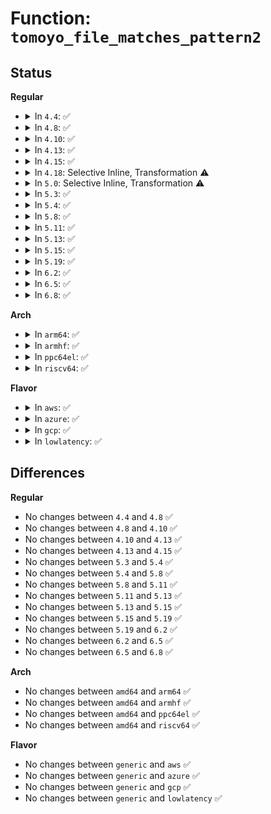 # Function: <code>tomoyo_file_matches_pattern2</code>

## Status
<b>Regular</b>
<ul>
<li>
<details>
<summary>In <code>4.4</code>: ✅</summary>

```c
bool tomoyo_file_matches_pattern2(const char *filename, const char *filename_end, const char *pattern, const char *pattern_end);
```

**Collision:** Unique Static

**Inline:** No

**Transformation:** False

**Instances:**

```
In security/tomoyo/util.c (ffffffff81373670)
Location: security/tomoyo/util.c:682
Inline: False
Direct callers:
  - security/tomoyo/util.c:tomoyo_file_matches_pattern2
  - security/tomoyo/util.c:tomoyo_file_matches_pattern2
  - security/tomoyo/util.c:tomoyo_file_matches_pattern
  - security/tomoyo/util.c:tomoyo_file_matches_pattern
```
**Symbols:**

```
ffffffff81373670-ffffffff813739b9: tomoyo_file_matches_pattern2 (STB_LOCAL)
```
</details>
</li>
<li>
<details>
<summary>In <code>4.8</code>: ✅</summary>

```c
bool tomoyo_file_matches_pattern2(const char *filename, const char *filename_end, const char *pattern, const char *pattern_end);
```

**Collision:** Unique Static

**Inline:** No

**Transformation:** False

**Instances:**

```
In security/tomoyo/util.c (ffffffff813a9a90)
Location: security/tomoyo/util.c:682
Inline: False
Direct callers:
  - security/tomoyo/util.c:tomoyo_file_matches_pattern
  - security/tomoyo/util.c:tomoyo_file_matches_pattern
  - security/tomoyo/util.c:tomoyo_file_matches_pattern2
  - security/tomoyo/util.c:tomoyo_file_matches_pattern2
```
**Symbols:**

```
ffffffff813a9a90-ffffffff813a9de0: tomoyo_file_matches_pattern2 (STB_LOCAL)
```
</details>
</li>
<li>
<details>
<summary>In <code>4.10</code>: ✅</summary>

```c
bool tomoyo_file_matches_pattern2(const char *filename, const char *filename_end, const char *pattern, const char *pattern_end);
```

**Collision:** Unique Static

**Inline:** No

**Transformation:** False

**Instances:**

```
In security/tomoyo/util.c (ffffffff813c0600)
Location: security/tomoyo/util.c:682
Inline: False
Direct callers:
  - security/tomoyo/util.c:tomoyo_file_matches_pattern
  - security/tomoyo/util.c:tomoyo_file_matches_pattern
  - security/tomoyo/util.c:tomoyo_file_matches_pattern2
  - security/tomoyo/util.c:tomoyo_file_matches_pattern2
```
**Symbols:**

```
ffffffff813c0600-ffffffff813c0952: tomoyo_file_matches_pattern2 (STB_LOCAL)
```
</details>
</li>
<li>
<details>
<summary>In <code>4.13</code>: ✅</summary>

```c
bool tomoyo_file_matches_pattern2(const char *filename, const char *filename_end, const char *pattern, const char *pattern_end);
```

**Collision:** Unique Static

**Inline:** No

**Transformation:** False

**Instances:**

```
In security/tomoyo/util.c (ffffffff813d6f70)
Location: security/tomoyo/util.c:684
Inline: False
Direct callers:
  - security/tomoyo/util.c:tomoyo_file_matches_pattern
  - security/tomoyo/util.c:tomoyo_file_matches_pattern
  - security/tomoyo/util.c:tomoyo_file_matches_pattern2
  - security/tomoyo/util.c:tomoyo_file_matches_pattern2
```
**Symbols:**

```
ffffffff813d6f70-ffffffff813d72fe: tomoyo_file_matches_pattern2 (STB_LOCAL)
```
</details>
</li>
<li>
<details>
<summary>In <code>4.15</code>: ✅</summary>

```c
bool tomoyo_file_matches_pattern2(const char *filename, const char *filename_end, const char *pattern, const char *pattern_end);
```

**Collision:** Unique Static

**Inline:** No

**Transformation:** False

**Instances:**

```
In security/tomoyo/util.c (ffffffff813fd4a0)
Location: security/tomoyo/util.c:664
Inline: False
Direct callers:
  - security/tomoyo/util.c:tomoyo_file_matches_pattern
  - security/tomoyo/util.c:tomoyo_file_matches_pattern
  - security/tomoyo/util.c:tomoyo_file_matches_pattern2
  - security/tomoyo/util.c:tomoyo_file_matches_pattern2
```
**Symbols:**

```
ffffffff813fd4a0-ffffffff813fd834: tomoyo_file_matches_pattern2 (STB_LOCAL)
```
</details>
</li>
<li>
<details>
<summary>In <code>4.18</code>: Selective Inline, Transformation ⚠️</summary>

**Collision:** Unique Static

**Inline:** Selective

**Transformation:** True

**Instances:**

```
In security/tomoyo/util.c (ffffffff8142e91e)
Location: security/tomoyo/util.c:664
Inline: True
Inline callers:
  - security/tomoyo/util.c:tomoyo_file_matches_pattern
  - security/tomoyo/util.c:tomoyo_file_matches_pattern
Direct callers:
  - security/tomoyo/util.c:tomoyo_file_matches_pattern
  - security/tomoyo/util.c:tomoyo_file_matches_pattern
```
**Symbols:**

```
ffffffff8142e530-ffffffff8142e8c6: tomoyo_file_matches_pattern2.part.1 (STB_LOCAL)
```
</details>
</li>
<li>
<details>
<summary>In <code>5.0</code>: Selective Inline, Transformation ⚠️</summary>

**Collision:** Unique Static

**Inline:** Selective

**Transformation:** True

**Instances:**

```
In security/tomoyo/util.c (ffffffff8144b32e)
Location: security/tomoyo/util.c:664
Inline: True
Inline callers:
  - security/tomoyo/util.c:tomoyo_file_matches_pattern
  - security/tomoyo/util.c:tomoyo_file_matches_pattern
Direct callers:
  - security/tomoyo/util.c:tomoyo_file_matches_pattern
  - security/tomoyo/util.c:tomoyo_file_matches_pattern
```
**Symbols:**

```
ffffffff8144af00-ffffffff8144b2de: tomoyo_file_matches_pattern2.part.2 (STB_LOCAL)
```
</details>
</li>
<li>
<details>
<summary>In <code>5.3</code>: ✅</summary>

```c
bool tomoyo_file_matches_pattern2(const char *filename, const char *filename_end, const char *pattern, const char *pattern_end);
```

**Collision:** Unique Static

**Inline:** No

**Transformation:** False

**Instances:**

```
In security/tomoyo/util.c (ffffffff81478a40)
Location: security/tomoyo/util.c:675
Inline: False
Direct callers:
  - security/tomoyo/util.c:tomoyo_file_matches_pattern
  - security/tomoyo/util.c:tomoyo_file_matches_pattern
  - security/tomoyo/util.c:tomoyo_file_matches_pattern2
  - security/tomoyo/util.c:tomoyo_file_matches_pattern2
```
**Symbols:**

```
ffffffff81478a40-ffffffff81478df9: tomoyo_file_matches_pattern2 (STB_LOCAL)
```
</details>
</li>
<li>
<details>
<summary>In <code>5.4</code>: ✅</summary>

```c
bool tomoyo_file_matches_pattern2(const char *filename, const char *filename_end, const char *pattern, const char *pattern_end);
```

**Collision:** Unique Static

**Inline:** No

**Transformation:** False

**Instances:**

```
In security/tomoyo/util.c (ffffffff81492760)
Location: security/tomoyo/util.c:676
Inline: False
Direct callers:
  - security/tomoyo/util.c:tomoyo_file_matches_pattern
  - security/tomoyo/util.c:tomoyo_file_matches_pattern
  - security/tomoyo/util.c:tomoyo_file_matches_pattern2
  - security/tomoyo/util.c:tomoyo_file_matches_pattern2
```
**Symbols:**

```
ffffffff81492760-ffffffff81492afb: tomoyo_file_matches_pattern2 (STB_LOCAL)
```
</details>
</li>
<li>
<details>
<summary>In <code>5.8</code>: ✅</summary>

```c
bool tomoyo_file_matches_pattern2(const char *filename, const char *filename_end, const char *pattern, const char *pattern_end);
```

**Collision:** Unique Static

**Inline:** No

**Transformation:** False

**Instances:**

```
In security/tomoyo/util.c (ffffffff814e9d40)
Location: security/tomoyo/util.c:676
Inline: False
Direct callers:
  - security/tomoyo/util.c:tomoyo_file_matches_pattern
  - security/tomoyo/util.c:tomoyo_file_matches_pattern
  - security/tomoyo/util.c:tomoyo_file_matches_pattern2
  - security/tomoyo/util.c:tomoyo_file_matches_pattern2
```
**Symbols:**

```
ffffffff814e9d40-ffffffff814ea0f3: tomoyo_file_matches_pattern2 (STB_LOCAL)
```
</details>
</li>
<li>
<details>
<summary>In <code>5.11</code>: ✅</summary>

```c
bool tomoyo_file_matches_pattern2(const char *filename, const char *filename_end, const char *pattern, const char *pattern_end);
```

**Collision:** Unique Static

**Inline:** No

**Transformation:** False

**Instances:**

```
In security/tomoyo/util.c (ffffffff81507100)
Location: security/tomoyo/util.c:698
Inline: False
Direct callers:
  - security/tomoyo/util.c:tomoyo_file_matches_pattern
  - security/tomoyo/util.c:tomoyo_file_matches_pattern
  - security/tomoyo/util.c:tomoyo_file_matches_pattern2
  - security/tomoyo/util.c:tomoyo_file_matches_pattern2
```
**Symbols:**

```
ffffffff81507100-ffffffff815074d2: tomoyo_file_matches_pattern2 (STB_LOCAL)
```
</details>
</li>
<li>
<details>
<summary>In <code>5.13</code>: ✅</summary>

```c
bool tomoyo_file_matches_pattern2(const char *filename, const char *filename_end, const char *pattern, const char *pattern_end);
```

**Collision:** Unique Static

**Inline:** No

**Transformation:** False

**Instances:**

```
In security/tomoyo/util.c (ffffffff8150dc80)
Location: security/tomoyo/util.c:698
Inline: False
Direct callers:
  - security/tomoyo/util.c:tomoyo_file_matches_pattern
  - security/tomoyo/util.c:tomoyo_file_matches_pattern
  - security/tomoyo/util.c:tomoyo_file_matches_pattern2
  - security/tomoyo/util.c:tomoyo_file_matches_pattern2
```
**Symbols:**

```
ffffffff8150dc80-ffffffff8150e052: tomoyo_file_matches_pattern2 (STB_LOCAL)
```
</details>
</li>
<li>
<details>
<summary>In <code>5.15</code>: ✅</summary>

```c
bool tomoyo_file_matches_pattern2(const char *filename, const char *filename_end, const char *pattern, const char *pattern_end);
```

**Collision:** Unique Static

**Inline:** No

**Transformation:** False

**Instances:**

```
In security/tomoyo/util.c (ffffffff8156b7d0)
Location: security/tomoyo/util.c:698
Inline: False
Direct callers:
  - security/tomoyo/util.c:tomoyo_file_matches_pattern
  - security/tomoyo/util.c:tomoyo_file_matches_pattern
  - security/tomoyo/util.c:tomoyo_file_matches_pattern2
  - security/tomoyo/util.c:tomoyo_file_matches_pattern2
```
**Symbols:**

```
ffffffff8156b7d0-ffffffff8156bba2: tomoyo_file_matches_pattern2 (STB_LOCAL)
```
</details>
</li>
<li>
<details>
<summary>In <code>5.19</code>: ✅</summary>

```c
bool tomoyo_file_matches_pattern2(const char *filename, const char *filename_end, const char *pattern, const char *pattern_end);
```

**Collision:** Unique Static

**Inline:** No

**Transformation:** False

**Instances:**

```
In security/tomoyo/util.c (ffffffff816079b0)
Location: security/tomoyo/util.c:698
Inline: False
Direct callers:
  - security/tomoyo/util.c:tomoyo_file_matches_pattern
  - security/tomoyo/util.c:tomoyo_file_matches_pattern
  - security/tomoyo/util.c:tomoyo_file_matches_pattern2
  - security/tomoyo/util.c:tomoyo_file_matches_pattern2
```
**Symbols:**

```
ffffffff816079b0-ffffffff81607d91: tomoyo_file_matches_pattern2 (STB_LOCAL)
```
</details>
</li>
<li>
<details>
<summary>In <code>6.2</code>: ✅</summary>

```c
bool tomoyo_file_matches_pattern2(const char *filename, const char *filename_end, const char *pattern, const char *pattern_end);
```

**Collision:** Unique Static

**Inline:** No

**Transformation:** False

**Instances:**

```
In security/tomoyo/util.c (ffffffff816b9150)
Location: security/tomoyo/util.c:698
Inline: False
Direct callers:
  - security/tomoyo/util.c:tomoyo_file_matches_pattern
  - security/tomoyo/util.c:tomoyo_file_matches_pattern
  - security/tomoyo/util.c:tomoyo_file_matches_pattern2
  - security/tomoyo/util.c:tomoyo_file_matches_pattern2
```
**Symbols:**

```
ffffffff816b9150-ffffffff816b9530: tomoyo_file_matches_pattern2 (STB_LOCAL)
```
</details>
</li>
<li>
<details>
<summary>In <code>6.5</code>: ✅</summary>

```c
bool tomoyo_file_matches_pattern2(const char *filename, const char *filename_end, const char *pattern, const char *pattern_end);
```

**Collision:** Unique Static

**Inline:** No

**Transformation:** False

**Instances:**

```
In security/tomoyo/util.c (ffffffff816f1b00)
Location: security/tomoyo/util.c:698
Inline: False
Direct callers:
  - security/tomoyo/util.c:tomoyo_file_matches_pattern
  - security/tomoyo/util.c:tomoyo_file_matches_pattern
  - security/tomoyo/util.c:tomoyo_file_matches_pattern2
  - security/tomoyo/util.c:tomoyo_file_matches_pattern2
```
**Symbols:**

```
ffffffff816f1b00-ffffffff816f1ed0: tomoyo_file_matches_pattern2 (STB_LOCAL)
```
</details>
</li>
<li>
<details>
<summary>In <code>6.8</code>: ✅</summary>

```c
bool tomoyo_file_matches_pattern2(const char *filename, const char *filename_end, const char *pattern, const char *pattern_end);
```

**Collision:** Unique Static

**Inline:** No

**Transformation:** False

**Instances:**

```
In security/tomoyo/util.c (ffffffff8172e8c0)
Location: security/tomoyo/util.c:698
Inline: False
Direct callers:
  - security/tomoyo/util.c:tomoyo_file_matches_pattern
  - security/tomoyo/util.c:tomoyo_file_matches_pattern
  - security/tomoyo/util.c:tomoyo_file_matches_pattern2
  - security/tomoyo/util.c:tomoyo_file_matches_pattern2
```
**Symbols:**

```
ffffffff8172e8c0-ffffffff8172ec90: tomoyo_file_matches_pattern2 (STB_LOCAL)
```
</details>
</li>
</ul>
<b>Arch</b>
<ul>
<li>
<details>
<summary>In <code>arm64</code>: ✅</summary>

```c
bool tomoyo_file_matches_pattern2(const char *filename, const char *filename_end, const char *pattern, const char *pattern_end);
```

**Collision:** Unique Static

**Inline:** No

**Transformation:** False

**Instances:**

```
In security/tomoyo/util.c (ffff800010587650)
Location: security/tomoyo/util.c:676
Inline: False
Direct callers:
  - security/tomoyo/util.c:tomoyo_file_matches_pattern
  - security/tomoyo/util.c:tomoyo_file_matches_pattern
  - security/tomoyo/util.c:tomoyo_file_matches_pattern2
  - security/tomoyo/util.c:tomoyo_file_matches_pattern2
```
**Symbols:**

```
ffff800010587650-ffff800010587a80: tomoyo_file_matches_pattern2 (STB_LOCAL)
```
</details>
</li>
<li>
<details>
<summary>In <code>armhf</code>: ✅</summary>

```c
bool tomoyo_file_matches_pattern2(const char *filename, const char *filename_end, const char *pattern, const char *pattern_end);
```

**Collision:** Unique Static

**Inline:** No

**Transformation:** False

**Instances:**

```
In security/tomoyo/util.c (c0738b80)
Location: security/tomoyo/util.c:676
Inline: False
Direct callers:
  - security/tomoyo/util.c:tomoyo_file_matches_pattern
  - security/tomoyo/util.c:tomoyo_file_matches_pattern
  - security/tomoyo/util.c:tomoyo_file_matches_pattern2
  - security/tomoyo/util.c:tomoyo_file_matches_pattern2
```
**Symbols:**

```
c0738b80-c0738fcc: tomoyo_file_matches_pattern2 (STB_LOCAL)
```
</details>
</li>
<li>
<details>
<summary>In <code>ppc64el</code>: ✅</summary>

```c
bool tomoyo_file_matches_pattern2(const char *filename, const char *filename_end, const char *pattern, const char *pattern_end);
```

**Collision:** Unique Static

**Inline:** No

**Transformation:** False

**Instances:**

```
In security/tomoyo/util.c (c0000000006f75f0)
Location: security/tomoyo/util.c:676
Inline: False
Direct callers:
  - security/tomoyo/util.c:tomoyo_file_matches_pattern
  - security/tomoyo/util.c:tomoyo_file_matches_pattern
  - security/tomoyo/util.c:tomoyo_file_matches_pattern2
  - security/tomoyo/util.c:tomoyo_file_matches_pattern2
```
**Symbols:**

```
c0000000006f75f0-c0000000006f7c10: tomoyo_file_matches_pattern2 (STB_LOCAL)
```
</details>
</li>
<li>
<details>
<summary>In <code>riscv64</code>: ✅</summary>

```c
bool tomoyo_file_matches_pattern2(const char *filename, const char *filename_end, const char *pattern, const char *pattern_end);
```

**Collision:** Unique Static

**Inline:** No

**Transformation:** False

**Instances:**

```
In security/tomoyo/util.c (ffffffe0003d69fc)
Location: security/tomoyo/util.c:676
Inline: False
Direct callers:
  - security/tomoyo/util.c:tomoyo_file_matches_pattern
  - security/tomoyo/util.c:tomoyo_file_matches_pattern
  - security/tomoyo/util.c:tomoyo_file_matches_pattern2
  - security/tomoyo/util.c:tomoyo_file_matches_pattern2
```
**Symbols:**

```
ffffffe0003d69fc-ffffffe0003d6d40: tomoyo_file_matches_pattern2 (STB_LOCAL)
```
</details>
</li>
</ul>
<b>Flavor</b>
<ul>
<li>
<details>
<summary>In <code>aws</code>: ✅</summary>

```c
bool tomoyo_file_matches_pattern2(const char *filename, const char *filename_end, const char *pattern, const char *pattern_end);
```

**Collision:** Unique Static

**Inline:** No

**Transformation:** False

**Instances:**

```
In security/tomoyo/util.c (ffffffff8148ad40)
Location: security/tomoyo/util.c:676
Inline: False
Direct callers:
  - security/tomoyo/util.c:tomoyo_file_matches_pattern
  - security/tomoyo/util.c:tomoyo_file_matches_pattern
  - security/tomoyo/util.c:tomoyo_file_matches_pattern2
  - security/tomoyo/util.c:tomoyo_file_matches_pattern2
```
**Symbols:**

```
ffffffff8148ad40-ffffffff8148b0db: tomoyo_file_matches_pattern2 (STB_LOCAL)
```
</details>
</li>
<li>
<details>
<summary>In <code>azure</code>: ✅</summary>

```c
bool tomoyo_file_matches_pattern2(const char *filename, const char *filename_end, const char *pattern, const char *pattern_end);
```

**Collision:** Unique Static

**Inline:** No

**Transformation:** False

**Instances:**

```
In security/tomoyo/util.c (ffffffff8147b760)
Location: security/tomoyo/util.c:676
Inline: False
Direct callers:
  - security/tomoyo/util.c:tomoyo_file_matches_pattern
  - security/tomoyo/util.c:tomoyo_file_matches_pattern
  - security/tomoyo/util.c:tomoyo_file_matches_pattern2
  - security/tomoyo/util.c:tomoyo_file_matches_pattern2
```
**Symbols:**

```
ffffffff8147b760-ffffffff8147bafb: tomoyo_file_matches_pattern2 (STB_LOCAL)
```
</details>
</li>
<li>
<details>
<summary>In <code>gcp</code>: ✅</summary>

```c
bool tomoyo_file_matches_pattern2(const char *filename, const char *filename_end, const char *pattern, const char *pattern_end);
```

**Collision:** Unique Static

**Inline:** No

**Transformation:** False

**Instances:**

```
In security/tomoyo/util.c (ffffffff81486de0)
Location: security/tomoyo/util.c:676
Inline: False
Direct callers:
  - security/tomoyo/util.c:tomoyo_file_matches_pattern
  - security/tomoyo/util.c:tomoyo_file_matches_pattern
  - security/tomoyo/util.c:tomoyo_file_matches_pattern2
  - security/tomoyo/util.c:tomoyo_file_matches_pattern2
```
**Symbols:**

```
ffffffff81486de0-ffffffff8148717b: tomoyo_file_matches_pattern2 (STB_LOCAL)
```
</details>
</li>
<li>
<details>
<summary>In <code>lowlatency</code>: ✅</summary>

```c
bool tomoyo_file_matches_pattern2(const char *filename, const char *filename_end, const char *pattern, const char *pattern_end);
```

**Collision:** Unique Static

**Inline:** No

**Transformation:** False

**Instances:**

```
In security/tomoyo/util.c (ffffffff8149e920)
Location: security/tomoyo/util.c:676
Inline: False
Direct callers:
  - security/tomoyo/util.c:tomoyo_file_matches_pattern
  - security/tomoyo/util.c:tomoyo_file_matches_pattern
  - security/tomoyo/util.c:tomoyo_file_matches_pattern2
  - security/tomoyo/util.c:tomoyo_file_matches_pattern2
```
**Symbols:**

```
ffffffff8149e920-ffffffff8149ecbb: tomoyo_file_matches_pattern2 (STB_LOCAL)
```
</details>
</li>
</ul>

## Differences
<b>Regular</b>
<ul>
<li>
No changes between <code>4.4</code> and <code>4.8</code> ✅
</li>
<li>
No changes between <code>4.8</code> and <code>4.10</code> ✅
</li>
<li>
No changes between <code>4.10</code> and <code>4.13</code> ✅
</li>
<li>
No changes between <code>4.13</code> and <code>4.15</code> ✅
</li>
<li>
No changes between <code>5.3</code> and <code>5.4</code> ✅
</li>
<li>
No changes between <code>5.4</code> and <code>5.8</code> ✅
</li>
<li>
No changes between <code>5.8</code> and <code>5.11</code> ✅
</li>
<li>
No changes between <code>5.11</code> and <code>5.13</code> ✅
</li>
<li>
No changes between <code>5.13</code> and <code>5.15</code> ✅
</li>
<li>
No changes between <code>5.15</code> and <code>5.19</code> ✅
</li>
<li>
No changes between <code>5.19</code> and <code>6.2</code> ✅
</li>
<li>
No changes between <code>6.2</code> and <code>6.5</code> ✅
</li>
<li>
No changes between <code>6.5</code> and <code>6.8</code> ✅
</li>
</ul>
<b>Arch</b>
<ul>
<li>
No changes between <code>amd64</code> and <code>arm64</code> ✅
</li>
<li>
No changes between <code>amd64</code> and <code>armhf</code> ✅
</li>
<li>
No changes between <code>amd64</code> and <code>ppc64el</code> ✅
</li>
<li>
No changes between <code>amd64</code> and <code>riscv64</code> ✅
</li>
</ul>
<b>Flavor</b>
<ul>
<li>
No changes between <code>generic</code> and <code>aws</code> ✅
</li>
<li>
No changes between <code>generic</code> and <code>azure</code> ✅
</li>
<li>
No changes between <code>generic</code> and <code>gcp</code> ✅
</li>
<li>
No changes between <code>generic</code> and <code>lowlatency</code> ✅
</li>
</ul>
